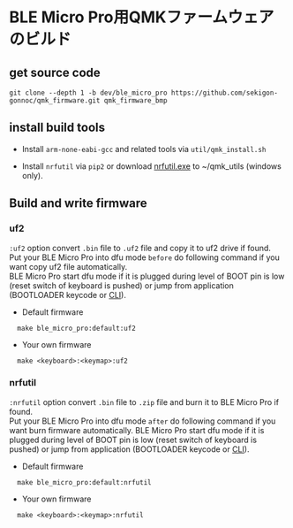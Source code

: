 # BLE Micro Pro用QMKファームウェアのビルド

## get source code

```
git clone --depth 1 -b dev/ble_micro_pro https://github.com/sekigon-gonnoc/qmk_firmware.git qmk_firmware_bmp
```

## install build tools
- Install `arm-none-eabi-gcc` and related tools via `util/qmk_install.sh`

- Install `nrfutil` via `pip2`  or download [nrfutil.exe](https://github.com/NordicSemiconductor/pc-nrfutil/releases) to ~/qmk_utils (windows only).

## Build and write firmware
### uf2
 `:uf2` option convert `.bin` file to `.uf2` file and copy it to uf2 drive if found.  
 Put your BLE Micro Pro into dfu mode `before` do following command if you want copy uf2 file automatically.  
 BLE Micro Pro start dfu mode if it is plugged during level of BOOT pin is low (reset switch of keyboard is pushed) or jump from application (BOOTLOADER keycode or [CLI](cli.md)).

- Default firmware
```
  make ble_micro_pro:default:uf2
```

- Your own firmware
```
  make <keyboard>:<keymap>:uf2
```

### nrfutil
 `:nrfutil` option convert `.bin` file to `.zip` file and burn it to BLE Micro Pro if found.  
 Put your BLE Micro Pro into dfu mode `after` do following command if you want burn firmware automatically.
 BLE Micro Pro start dfu mode if it is plugged during level of BOOT pin is low (reset switch of keyboard is pushed) or jump from application (BOOTLOADER keycode or [CLI](cli.md)).

- Default firmware
```
  make ble_micro_pro:default:nrfutil
```

- Your own firmware
```
  make <keyboard>:<keymap>:nrfutil
```
